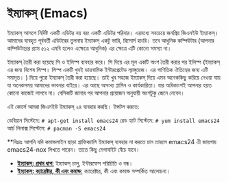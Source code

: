 # ইম্যাকস্ (Emacs) #

ইম্যাকস্ আসলে নির্দিষ্ট একটি এডিটর নয় বরং একটি এডিটর পরিবার। এরমধ্যে সবচেয়ে জনপ্রিয় জিএনইউ ইম্যাকস্। আমাদের ব্যবহৃত পূর্ববর্তী এডিটরের তুলনায় ইম্যাকস্ একটু ভারি, রিসোর্স হাংরি। তবে আধুনিক কম্পিউটার (আপনার কম্পিউটারের র‍্যাম ৫১২ এমবি হলেও এক্ষেত্রে আধুনিক) এর ক্ষেত্রে এটি কোনো সমস্যা না।

ইম্যাকস্ তৈরী করা হয়েছে সি ও ইলিস্প ব্যবহার করে। সি দিয়ে এর মূল একটি অংশ তৈরী করার পর ইলিস্প (ইম্যাকস্ এর জন্য বিশেষ লিস্প। লিস্প একটি খুবই ডায়নামিক ইন্টারপ্রেটেড ল্যাঙ্গুয়েজ। এর গাণিতিক ঐতিহ্যের জন্য এটি সমাদৃত। ) দিয়ে পুরো ইম্যাকস্ তৈরী করা হয়েছে। তাই খুব সহজে ইম্যাকস্ দিয়ে এমন অনেককিছু করিয়ে নেওয়া যায় যা অনেকসময় আমাদের ভাবনার বাইরে। এর আছে অসংখ্য প্লাগিন ও কার্যকারিতা। যার অধিকাংশই আপনার হয়ত কোনো কাজেই লাগবে না। বেসিকটি জানার পর আপনার প্রয়োজন অনুযায়ী অংশটুকু জেনে নেবেন।

এই কোর্সে আমরা জিএনইউ ইম্যাকস্ ২৪ ব্যবহার করছি। ইন্সটল করতে:

ডেবিয়ান সিস্টেমে: `# apt-get install emacs24`
রেড হ্যাট সিস্টেমে: `# yum install emacs24`
আর্চ লিনাক্স সিস্টেমে: `# pacman -S emacs24`

**বিঃদ্রঃ আপনি যদি কমান্ডলাইন ছাড়া গ্রাফিক্যালি ইম্যাকস্ ব্যবহার না করতে চান তাহলে emacs24 এী জায়গায় emacs24-nox লিখতে পারেন। তাতে কিছু মেগাবাইট বেঁচে যাবে।

* [**ইম্যাকস্: প্রথম ধাপ**:](3.2.3.1.emacs-first-step.md) ইম্যাকস্ চালু, ইন্টারফেস পরিচিতি ও বন্ধ।
* [**ইম্যাকস্: ক্যারেক্টার, কী এবং কমান্ড**:](3.2.3.2.emacs-keys-and-command.md) ক্যারেক্টার, কী এবং কমান্ড সম্পর্কিত আলোচনা।